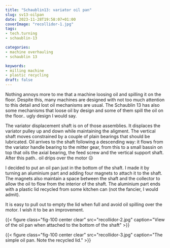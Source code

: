 ```yaml
---
title: "Schaublin13: variator oil pan"
slug: sv13-oilpan
date: 2023-11-28T19:58:07+01:00
coverImage: "recollidor-1.jpg"
tags:
- tech.turning
- schaublin-13

categories:
- machine overhauling
- schaublin 13

keywords:
- milling machine
- plastic recycling
draft: false
---
```


Nothing annoys more to me that a machine loosing oil and spilling it
on the floor. Despite this, many machines are designed with not too
much attention to this detail and lost oil mechanisms are usual. The
Schaublin 13 has also some mechanisms that loose oil by design and
some of them spill the oil on the floor.. ugly design I would say.

<!--more-->

The variator displacement shaft is on of those assemblies. It
displaces the variator pulley up and down while maintaining the
aligment. The vertical shaft moves constrained by a couple of plain
bearings that should be lubricated. Oil arrives to the shaft following
a descending way: it flows from the variator handle bearing to the
mitter gear, from this to a small bassin on top that oils the axial
bearing, the feed screw and the vertical support shaft. After this
path.. oil drips over the motor :frowning_face:

I decided to put an oil pan just in the bottom of the shaft. I made it
by turning an aluminium part and adding four magnets to attach it to
the shaft. The magnets also maintain a space between the shaft and the
collector to allow the oil to flow from the interior of the shaft. The
aluminium part ends with a plastic lid recycled from some kitchen can
(not the fancier, I would admit).

It is easy to pull out to empty the lid when full and avoid oil
spilling over the motor. I wish it to be an improvement.

{{< figure 
	class="fig-100 center clear" 
	src="recollidor-2.jpg"
	caption="View of the oil pan when attached to the bottom of the shaft"
	>}}

{{< figure 
	class="fig-100 center clear" 
	src="recollidor-3.jpg" 
	caption="The simple oil pan. Note the recycled lid."
	>}}

<!--
{{< image classes="fig-100 center clear" src="recollidor-2.jpg" >}}

{{< image classes="fig-100 center clear" src="recollidor-3.jpg" >}}
-->


<!--
{{< image classes="fig-100 center clear" src="original.jpg" >}}

{{< youtube id="k38Vl8QqrZE" >}}
-->
